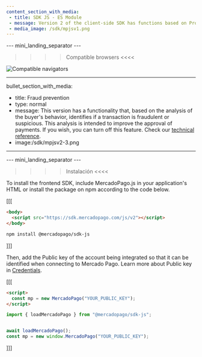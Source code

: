 ```yaml
---
content_section_with_media: 
 - title: SDK JS - ES Module
 - message: Version 2 of the client-side SDK has functions based on Promises. In addition, it has a renewed interface for developers and handles errors more efficiently.
 - media_image: /sdk/mpjsv1.png
---
```


--- mini_landing_separator ---

>>>> Compatible browsers <<<<

![Compatible navigators](sdk/mp-jsv2.png)

---
bullet_section_with_media: 
 - title: Fraud prevention
 - type: normal
 - message: This version has a functionality that, based on the analysis of the buyer's behavior, identifies if a transaction is fraudulent or suspicious. This analysis is intended to improve the approval of payments. If you wish, you can turn off this feature. Check our [technical reference](https://github.com/mercadopago/sdk-js#api).
 - image:/sdk/mpjsv2-3.png
---


--- mini_landing_separator ---

>>>> Instalación <<<<

To install the frontend SDK, include MercadoPago.js in your application's HTML or install the package on npm according to the code below.

[[[
```html
<body>
  <script src="https://sdk.mercadopago.com/js/v2"></script>
</body>
```
```bash
npm install @mercadopago/sdk-js

```
]]]

Then, add the Public key of the account being integrated so that it can be identified when connecting to Mercado Pago. Learn more about Public key in [Credentials](/developers/en/docs/checkout-api/additional-content/your-integrations/credentials).

[[[
```html
<script>
  const mp = new MercadoPago("YOUR_PUBLIC_KEY");
</script>
```
```javascript
import { loadMercadoPago } from "@mercadopago/sdk-js";


await loadMercadoPago();
const mp = new window.MercadoPago("YOUR_PUBLIC_KEY");

```
]]]

